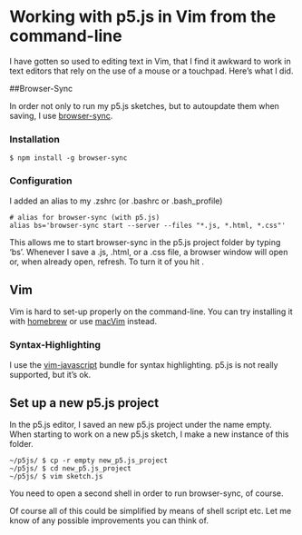 # Working with p5.js in Vim from the command-line

I have gotten so used to editing text in Vim, that I find it awkward to work in text editors that rely on the use of a mouse or a touchpad. Here’s what I did.

##Browser-Sync

In order not only to run my p5.js sketches, but to autoupdate them when saving, I use [browser-sync](https://browsersync.io/).

### Installation

```
$ npm install -g browser-sync
```

### Configuration

I added an alias to my .zshrc (or .bashrc or .bash_profile)

``` 
# alias for browser-sync (with p5.js)
alias bs='browser-sync start --server --files "*.js, *.html, *.css"'
``` 

This allows me to start browser-sync in the p5.js project folder by typing ‘bs’. Whenever I save a .js, .html, or a .css file, a browser window will open or, when already open, refresh.
To turn it of you hit <Ctrl-c>.

## Vim

Vim is hard to set-up properly on the command-line. You can try installing it with [homebrew](http://brew.sh) or use [macVim](http://macvim-dev.github.io/macvim/) instead.

### Syntax-Highlighting

I use the [vim-javascript](https://github.com/pangloss/vim-javascript) bundle for syntax highlighting. p5.js is not really supported, but it’s ok.

## Set up a new p5.js project

In the p5.js editor, I saved an new p5.js project under the name empty. When starting to work on a new p5.js sketch, I make a new instance of this folder.

```
~/p5js/ $ cp -r empty new_p5.js_project
~/p5js/ $ cd new_p5.js_project
~/p5js/ $ vim sketch.js
```
You need to open a second shell in order to run browser-sync, of course.

Of course all of this could be simplified by means of shell script etc. Let me know of any possible improvements you can think of.
